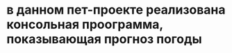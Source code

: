 в данном пет-проекте реализована консольная проограмма, показывающая прогноз погоды
=================================================================================== 